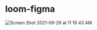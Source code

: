 # loom-figma

![Screen Shot 2021-09-29 at 11 19 43 AM](https://user-images.githubusercontent.com/5661037/135326464-3e64e3e3-1c30-404c-bf16-6fa7dd26c91f.png)
